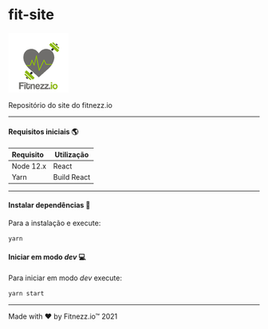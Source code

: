 # fit-site

![logo](.github/logo.png)

Repositório do site do fitnezz.io

----

#### Requisitos iniciais :earth_americas:

| Requisito   | Utilização             |
| :---------- | ---------------------- |
| Node 12.x   | React                  |
| Yarn        | Build React            |

----

#### Instalar dependências :gift:

Para a instalação e execute:

```bash
yarn
```

#### Iniciar em modo _dev_ :computer:

Para iniciar em modo _dev_ execute:
```bash
yarn start
```

----

Made with :heart: by Fitnezz.io™ 2021
